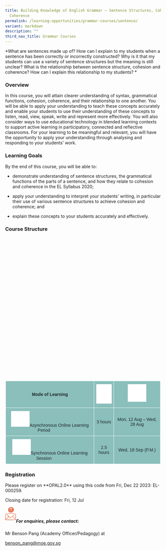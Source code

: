 ```yaml
---
title: Building Knowledge of English Grammar – Sentence Structures, Cohesion and
  Coherence
permalink: /learning-opportunities/grammar-courses/sentence/
variant: markdown
description: ""
third_nav_title: Grammar Courses
---
```

*What are sentences made up of? How can I explain to my students when a sentence has been correctly or incorrectly constructed? Why is it that my students can use a variety of sentence structures but the meaning is still unclear? What is the relationship between sentence structure, cohesion and coherence? How can I explain this relationship to my students?
*
### Overview

In this course, you will attain clearer understanding of syntax, grammatical functions, cohesion, coherence, and their relationship to one another. You will be able to apply your understanding to teach these concepts accurately and enable your students to use their understanding of these concepts to listen, read, view, speak, write and represent more effectively. You will also consider ways to use educational technology in blended learning contexts to support active learning in participatory, connected and reflective classrooms. For your learning to be meaningful and relevant, you will have the opportunity to apply your understanding through analysing and responding to your students’ work.

### Learning Goals

By the end of this course, you will be able to:

* demonstrate understanding of sentence structures, the grammatical functions of the parts of a sentence, and how they relate to cohesion and coherence in the EL Syllabus 2020;

* apply your understanding to interpret your students’ writing, in particular their use of various sentence structures to achieve cohesion and coherence; and

* explain these concepts to your students accurately and effectively.

### Course Structure

<style type="text/css">

.tg  {border-collapse:collapse;border-spacing:0;}

.tg td{border-color:black;border-style:solid;border-width:1px;font-family:Arial, sans-serif;font-size:14px;

  overflow:hidden;padding:10px 5px;word-break:normal;}

.tg th{border-color:black;border-style:solid;border-width:1px;font-family:Arial, sans-serif;font-size:14px;

  font-weight:normal;overflow:hidden;padding:10px 5px;word-break:normal;}

.tg .tg-y050{background-color:#8abfbb;color:#212529;text-align:center;vertical-align:middle}

.tg .tg-h3mj{background-color:#8abfbb;color:#212529;font-weight:bold;text-align:center;vertical-align:middle}

.tg .tg-thnp{background-color:#8abfbb;color:#212529;font-weight:bold;text-align:center;vertical-align:top}

.tg .tg-ta8k{background-color:#8abfbb;color:#212529;text-align:center;vertical-align:top}

</style>



&nbsp; 

&nbsp;&nbsp;&nbsp; 

&nbsp;&nbsp;&nbsp; 

&nbsp;&nbsp;&nbsp; 

&nbsp; 

&nbsp; 

&nbsp;&nbsp;&nbsp; 

&nbsp;&nbsp;&nbsp; 

&nbsp;&nbsp;&nbsp; 

&nbsp; 

&nbsp; 

&nbsp;&nbsp;&nbsp; 

&nbsp;&nbsp;&nbsp; 

&nbsp;&nbsp;&nbsp; 

&nbsp; <table style="border: 1px solid white" class="tg">

<thead><tr><th style="border: 1px solid white" class="tg-h3mj">Mode of Learning</th><th style="border: 1px solid white" class="tg-thnp"><img style="width:50px" alt="Picture7" src="/images/picture7.png"></th><th style="border: 1px solid white" class="tg-thnp"><img style="width:60px" alt="Picture8" src="/images/picture8.png"></th></tr>

</thead>

<tbody><tr><td style="border: 1px solid white" class="tg-ta8k"><img style="width:60px" alt="Picture9" src="/images/picture9.png">Asynchronous Online Learning Period&nbsp;&nbsp;&nbsp;&nbsp;&nbsp;&nbsp;&nbsp;&nbsp;&nbsp;&nbsp; </td><td style="border: 1px solid white" class="tg-y050">3 hours</td><td style="border: 1px solid white" class="tg-y050">Mon, 12 Aug – Wed, 28 Aug</td></tr><tr><td style="border: 1px solid white" class="tg-ta8k"><img style="width:60px" alt="Picture10" src="/images/picture10.png">Synchronous Online Learning Session&nbsp;&nbsp;&nbsp;&nbsp;&nbsp;&nbsp;&nbsp;&nbsp;&nbsp;&nbsp; </td><td style="border: 1px solid white" class="tg-y050">2.5 hours</td><td style="border: 1px solid white" class="tg-y050">Wed, 18 Sep (P.M.)</td></tr>

</tbody>

</table>

### Registration

Please register on&nbsp;\*\*OPAL2.0\*\*&nbsp;using this code from Fri, Dec 22 2023:&nbsp;EL-000259. <br>

Closing date for registration: Fri, 12 Jul

<img align="left" style="width:7%" src="/images/picture17.png"><br>

##### For enquiries, please contact:

Mr Benson Pang (Academy Officer/Pedagogy) at

<a href="mailto:benson\_pang@moe.gov.sg">benson\_pang@moe.gov.sg</a>